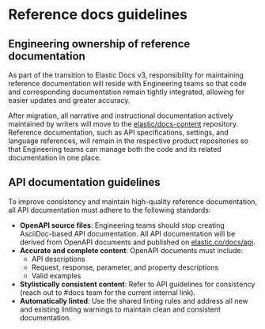 # Reference docs guidelines

## Engineering ownership of reference documentation

As part of the transition to Elastic Docs v3, responsibility for maintaining reference documentation will reside with Engineering teams so that code and corresponding documentation remain tightly integrated, allowing for easier updates and greater accuracy.

After migration, all narrative and instructional documentation actively maintained by writers will move to the [elastic/docs-content](https://github.com/elastic/docs-content) repository. Reference documentation, such as API specifications, settings, and language references, will remain in the respective product repositories so that Engineering teams can manage both the code and its related documentation in one place.

## API documentation guidelines

To improve consistency and maintain high-quality reference documentation, all API documentation must adhere to the following standards:

* **OpenAPI source files**: Engineering teams should stop creating AsciiDoc-based API documentation. All API documentation will be derived from OpenAPI documents and published on [elastic.co/docs/api](https://www.elastic.co/docs/api/).
* **Accurate and complete content**: OpenAPI documents must include:
  * API descriptions
  * Request, response, parameter, and property descriptions
  * Valid examples
* **Stylistically consistent content**: Refer to API guidelines for consistency (reach out to #docs team for the current internal link).
* **Automatically linted**: Use the shared linting rules and address all new and existing linting warnings to maintain clean and consistent documentation.
